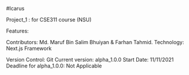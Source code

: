 #Icarus

Project_1 : for CSE311 course (NSU)

Features:

Contributors: Md. Maruf Bin Salim Bhuiyan & Farhan Tahmid.
Technology: Next.js Framework

Version Control: Git
Current version: alpha_1.0.0
Start Date: 11/11/2021
Deadline for alpha_1.0.0: Not Applicable
